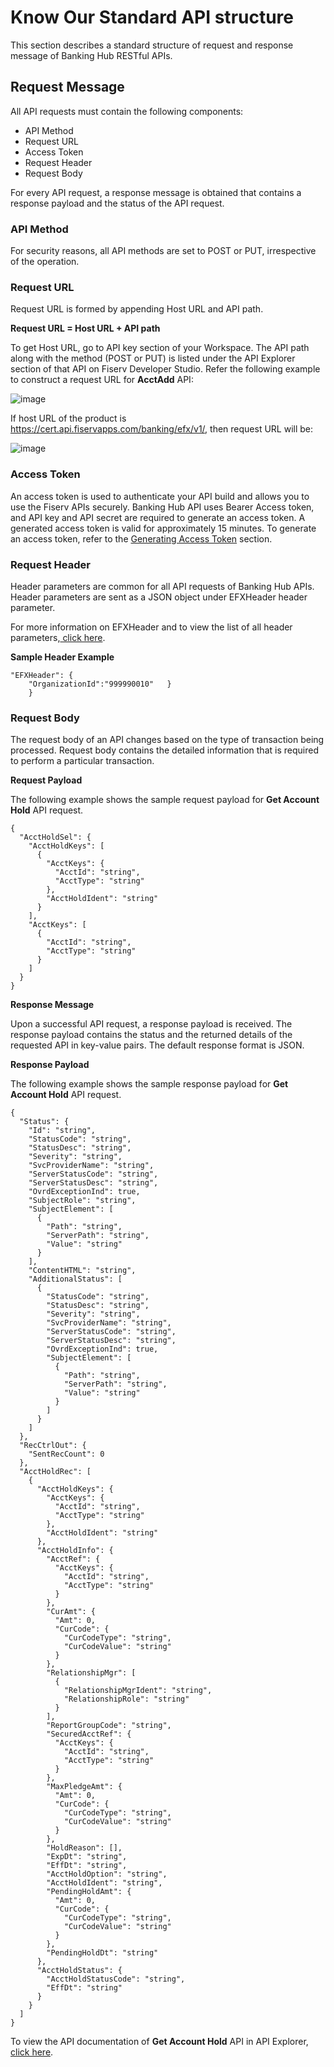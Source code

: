 # Know Our Standard API structure 

This section describes a standard structure of request and response message of Banking Hub RESTful APIs. 

## Request Message

All API requests must contain the following components:

*	API Method
* Request URL
* Access Token
*	Request Header
*	Request Body

For every API request, a response message is obtained that contains a response payload and the status of the API request.

### API Method

For security reasons, all API methods are set to POST or PUT, irrespective of the operation. 

### Request URL

Request URL is formed by appending Host URL and API path. 

**Request URL = Host URL + API path**

To get Host URL, go to API key section of your Workspace. The API path along with the method (POST or PUT) is listed under the API Explorer section of that API on Fiserv Developer Studio. 
Refer the following example to construct a request URL for **AcctAdd** API:

![image](https://user-images.githubusercontent.com/81968767/220958005-84e01e43-ff91-4240-a1d7-0e4a888655d5.png)


If host URL of the product is https://cert.api.fiservapps.com/banking/efx/v1/, then request URL will be:

![image](https://user-images.githubusercontent.com/81968767/220958136-563f1974-a241-42e5-886c-e00e5af08ce0.png)



### Access Token

An access token is used to authenticate your API build and allows you to use the Fiserv APIs securely. Banking Hub API uses Bearer Access token, and API key and API secret are required to generate an access token. A generated access token is valid for approximately 15 minutes.
To generate an access token, refer to the [Generating Access Token](?path=docs/getting-started/before-you-start.md#generating-access-token) section.


### Request Header
  
  
Header parameters are common for all API requests of Banking Hub APIs. Header parameters are sent as a JSON object under EFXHeader header parameter.

For more information on EFXHeader and to view the list of all header parameters,<a href="?path=docs/api-ref-EFX-header.md" title="Click to view the list of EFX header parameters"> click here</a>.

**Sample Header Example**
```
"EFXHeader": {
    "OrganizationId":"999990010"   }
    }

```

### Request Body

The request body of an API changes based on the type of transaction being processed. Request body contains the detailed information that is required to perform a particular transaction.

**Request Payload** 

The following example shows the sample request payload for **Get Account Hold** API request.

```
{
  "AcctHoldSel": {
    "AcctHoldKeys": [
      {
        "AcctKeys": {
          "AcctId": "string",
          "AcctType": "string"
        },
        "AcctHoldIdent": "string"
      }
    ],
    "AcctKeys": [
      {
        "AcctId": "string",
        "AcctType": "string"
      }
    ]
  }
}
```


**Response Message**

Upon a successful API request, a response payload is received. The response payload contains the status and the returned details of the requested API in key-value pairs. The default response format is JSON. 


**Response Payload**

The following example shows the sample response payload for **Get Account Hold** API request.

```
{
  "Status": {
    "Id": "string",
    "StatusCode": "string",
    "StatusDesc": "string",
    "Severity": "string",
    "SvcProviderName": "string",
    "ServerStatusCode": "string",
    "ServerStatusDesc": "string",
    "OvrdExceptionInd": true,
    "SubjectRole": "string",
    "SubjectElement": [
      {
        "Path": "string",
        "ServerPath": "string",
        "Value": "string"
      }
    ],
    "ContentHTML": "string",
    "AdditionalStatus": [
      {
        "StatusCode": "string",
        "StatusDesc": "string",
        "Severity": "string",
        "SvcProviderName": "string",
        "ServerStatusCode": "string",
        "ServerStatusDesc": "string",
        "OvrdExceptionInd": true,
        "SubjectElement": [
          {
            "Path": "string",
            "ServerPath": "string",
            "Value": "string"
          }
        ]
      }
    ]
  },
  "RecCtrlOut": {
    "SentRecCount": 0
  },
  "AcctHoldRec": [
    {
      "AcctHoldKeys": {
        "AcctKeys": {
          "AcctId": "string",
          "AcctType": "string"
        },
        "AcctHoldIdent": "string"
      },
      "AcctHoldInfo": {
        "AcctRef": {
          "AcctKeys": {
            "AcctId": "string",
            "AcctType": "string"
          }
        },
        "CurAmt": {
          "Amt": 0,
          "CurCode": {
            "CurCodeType": "string",
            "CurCodeValue": "string"
          }
        },
        "RelationshipMgr": [
          {
            "RelationshipMgrIdent": "string",
            "RelationshipRole": "string"
          }
        ],
        "ReportGroupCode": "string",
        "SecuredAcctRef": {
          "AcctKeys": {
            "AcctId": "string",
            "AcctType": "string"
          }
        },
        "MaxPledgeAmt": {
          "Amt": 0,
          "CurCode": {
            "CurCodeType": "string",
            "CurCodeValue": "string"
          }
        },
        "HoldReason": [],
        "ExpDt": "string",
        "EffDt": "string",
        "AcctHoldOption": "string",
        "AcctHoldIdent": "string",
        "PendingHoldAmt": {
          "Amt": 0,
          "CurCode": {
            "CurCodeType": "string",
            "CurCodeValue": "string"
          }
        },
        "PendingHoldDt": "string"
      },
      "AcctHoldStatus": {
        "AcctHoldStatusCode": "string",
        "EffDt": "string"
      }
    }
  ]
}
```

To view the API documentation of **Get Account Hold** API in API Explorer, [click here](../api/?type=post&path=/accountHolds/secured).
